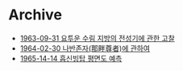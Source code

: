 # Archive

- [1963-09-31 요투운 수림 지방의 전성기에 관한 고찰](winter-wind.md)
- [1964-02-30 나반존자(那畔尊者)에 관하여](winter-wind-end.md)
- [1965-14-14 흡신빙탑 평면도 예측](lily-flower.md)